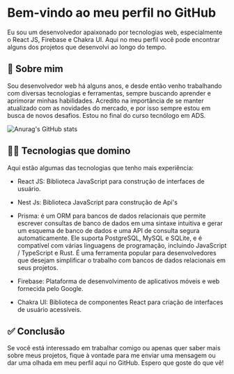 # Bem-vindo ao meu perfil no GitHub 

Eu sou um desenvolvedor apaixonado por tecnologias web, especialmente o React JS, Firebase e Chakra UI. Aqui no meu perfil você pode encontrar alguns dos projetos que desenvolvi ao longo do tempo.

## 👨 Sobre mim

Sou desenvolvedor web há alguns anos, e desde então venho trabalhando com diversas tecnologias e ferramentas, sempre buscando aprender e aprimorar minhas habilidades. Acredito na importância de se manter atualizado com as novidades do mercado, e por isso sempre estou em busca de novos desafios. Estou no final do curso tecnólogo em ADS.

![Anurag's GitHub stats](https://github-readme-stats.vercel.app/api?username=israelvcb&show_icons=true)

## 👨‍💻 Tecnologias que domino

Aqui estão algumas das tecnologias que tenho mais experiência:

- React JS: Biblioteca JavaScript para construção de interfaces de usuário.

- Nest Js: Biblioteca JavaScript para construção de Api's

- Prisma: é um ORM para bancos de dados relacionais que permite escrever consultas de banco de dados em uma sintaxe intuitiva e gerar um esquema de banco de dados e uma API de consulta segura automaticamente. Ele suporta PostgreSQL, MySQL e SQLite, e é compatível com várias linguagens de programação, incluindo JavaScript / TypeScript e Rust. É uma ferramenta popular para desenvolvedores que desejam simplificar o trabalho com bancos de dados relacionais em seus projetos.

- Firebase: Plataforma de desenvolvimento de aplicativos móveis e web fornecida pelo Google.

- Chakra UI: Biblioteca de componentes React para criação de interfaces de usuário acessíveis.

## ✅ Conclusão

Se você está interessado em trabalhar comigo ou apenas quer saber mais sobre meus projetos, fique à vontade para me enviar uma mensagem ou dar uma olhada em meu perfil aqui no GitHub. Espero que goste do que vê!

